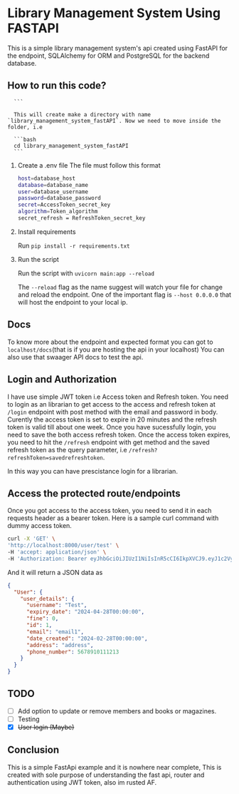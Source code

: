 # Library Management System Using FASTAPI


This is a simple library management system's api created using FastAPI for the endpoint, SQLAlchemy for ORM and PostgreSQL for the backend database.

## How to run this code?


      ```

      This will create make a directory with name `library_management_system_fastAPI`. Now we need to move inside the folder, i.e

      ```bash
      cd library_management_system_fastAPI
      ```

1. Create a .env file
 The file must follow this format

   ```bash
   host=database_host
   database=database_name
   user=database_username
   password=database_password
   secret=AccessToken_secret_key
   algorithm=Token_algorithm
   secret_refresh = RefreshToken_secret_key
   ```

3. Install requirements

   Run `pip install -r requirements.txt`

4. Run the script

   Run the script with `uvicorn main:app --reload`

   The `--reload` flag as the name suggest will watch your file for change and reload the endpoint. One of the important flag is `--host 0.0.0.0` that will host the endpoint to your local ip.

## Docs

   To know more about the endpoint and expected format you can got to `localhost/docs`(that is if you are hosting the api in your localhost)
   You can also use that swaager API docs to test the api.

## Login and Authorization

   I have use simple JWT token i.e Access token and Refresh token. You need to login as an librarian to get access to the access and refresh token at `/login` endpoint with post method with the email and password in body. Curently the access token is set to expire in 20 minutes and the refresh token is valid till about one week. Once you have sucessfully login, you need to save the both access refresh token. Once the access token expires, you need to hit the `/refresh` endpoint with get method and the saved refresh token as the query parameter, i.e `/refresh?refreshToken=savedrefreshtoken`.

   In this way you can have prescistance login for a librarian.

## Access the protected route/endpoints

   Once you got access to the access token, you need to send it in each requests header as a bearer token. Here is a sample curl command with dummy access token.

   ```bash
   curl -X 'GET' \
  'http://localhost:8000/user/test' \
  -H 'accept: application/json' \
  -H 'Authorization: Bearer eyJhbGciOiJIUzI1NiIsInR5cCI6IkpXVCJ9.eyJ1c2VySUQiOiJhZG1pbkBsbXMuY29tIiwiZXhwaXJ5IjoxNzEwMTMyMDk2LjAzODc5MX0.Hz1JLerxq8fmsDL0U82m7DU1l8e04QPIzfpJJs8jKE4'
   ```

   And it will return a JSON data as

   ```JSON
   {
     "User": {
       "user_details": {
         "username": "Test",
         "expiry_date": "2024-04-28T00:00:00",
         "fine": 0,
         "id": 1,
         "email": "email1",
         "date_created": "2024-02-28T00:00:00",
         "address": "address",
         "phone_number": 5678910111213
       }
     }
   }
   ```

## TODO

- [ ] Add option to update or remove members and books or magazines.
- [ ]  Testing
- [X] ~~User login (Maybe)~~
  
## Conclusion

   This is a simple FastApi example and it is nowhere near complete, This is created with sole purpose of understanding the fast api, router and authentication using JWT token, also im rusted AF.
